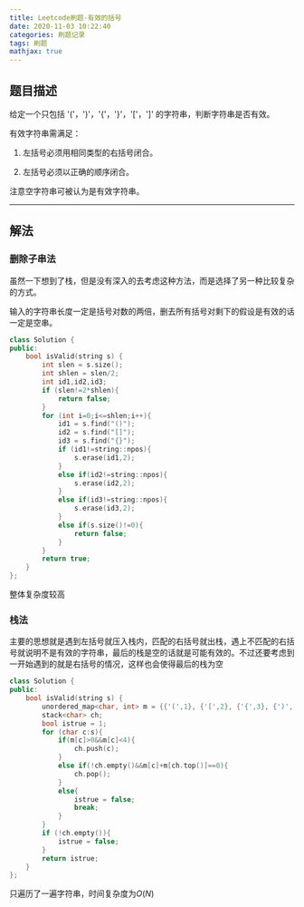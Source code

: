 ```yaml
---
title: Leetcode刷题-有效的括号
date: 2020-11-03 10:22:40
categories: 刷题记录
tags: 刷题
mathjax: true
---
```


## 题目描述
给定一个只包括 '('，')'，'{'，'}'，'['，']' 的字符串，判断字符串是否有效。

有效字符串需满足：

1. 左括号必须用相同类型的右括号闭合。

2. 左括号必须以正确的顺序闭合。

注意空字符串可被认为是有效字符串。
<!--more-->
---
## 解法
### 删除子串法
虽然一下想到了栈，但是没有深入的去考虑这种方法，而是选择了另一种比较复杂的方式。

输入的字符串长度一定是括号对数的两倍，删去所有括号对剩下的假设是有效的话一定是空串。

```C++
class Solution {
public:
    bool isValid(string s) {
        int slen = s.size();
        int shlen = slen/2;
        int id1,id2,id3;
        if (slen!=2*shlen){
            return false;
        }
        for (int i=0;i<=shlen;i++){
            id1 = s.find("()");
            id2 = s.find("[]");
            id3 = s.find("{}");
            if (id1!=string::npos){
                s.erase(id1,2);
            }
            else if(id2!=string::npos){
                s.erase(id2,2);
            }
            else if(id3!=string::npos){
                s.erase(id3,2);
            }
            else if(s.size()!=0){
                return false;
            }
        }
        return true;
    }
};
```
整体复杂度较高

### 栈法
主要的思想就是遇到左括号就压入栈内，匹配的右括号就出栈，遇上不匹配的右括号就说明不是有效的字符串，最后的栈是空的话就是可能有效的。不过还要考虑到一开始遇到的就是右括号的情况，这样也会使得最后的栈为空

```C++
class Solution {
public:
    bool isValid(string s) {
        unordered_map<char, int> m = {{'(',1}, {'[',2}, {'{',3}, {')',-1}, {']',-2}, {'}',-3}};
        stack<char> ch;
        bool istrue = 1;
        for (char c:s){
            if(m[c]>0&&m[c]<4){
                ch.push(c);
            }
            else if(!ch.empty()&&m[c]+m[ch.top()]==0){
                ch.pop();
            }
            else{
                istrue = false;
                break;
            }
        }
        if (!ch.empty()){
            istrue = false;
        }
        return istrue;
    }
};
```

只遍历了一遍字符串，时间复杂度为$O(N)$